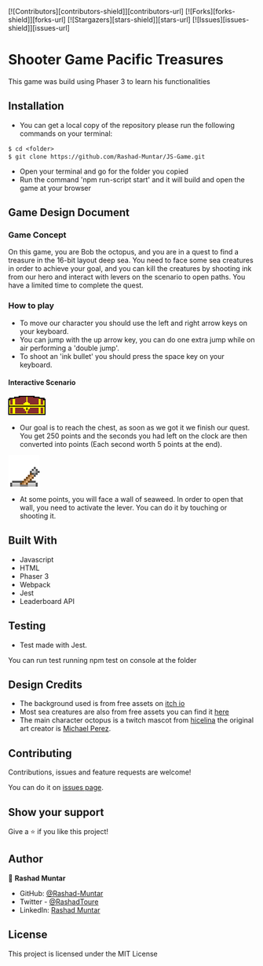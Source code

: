 [![Contributors][contributors-shield]][contributors-url]
[![Forks][forks-shield]][forks-url]
[![Stargazers][stars-shield]][stars-url]
[![Issues][issues-shield]][issues-url]

# Shooter Game Pacific Treasures

This game was build using Phaser 3 to learn his functionalities

## Installation

- You can get a local copy of the repository please run the following commands on your terminal:
```
$ cd <folder>
$ git clone https://github.com/Rashad-Muntar/JS-Game.git
```
- Open your terminal and go for the folder you copied
- Run the command 'npm run-script start' and it will build and open the game at your browser


## Game Design Document

### Game Concept

On this game, you are Bob the octopus, and you are in a quest to find a treasure in the 16-bit layout deep sea. You need to face some sea creatures in order to achieve your goal, and you can kill the creatures by shooting ink from our hero and interact with levers on the scenario to open paths. You have a limited time to complete the quest.


### How to play

- To move our character you should use the left and right arrow keys on your keyboard.
- You can jump with the up arrow key, you can do one extra jump while on air performing a 'double jump'.
- To shoot an 'ink bullet' you should press the space key on your keyboard.

#### Interactive Scenario

![chest](./readmeImg/chestReadme.png)

- Our goal is to reach the chest, as soon as we got it we finish our quest. You get 250 points and the seconds you had left on the clock are then converted into points (Each second worth 5 points at the end).

![lever](./readmeImg/leverReadme.png)

- At some points, you will face a wall of seaweed. In order to open that wall, you need to activate the lever. You can do it by touching or shooting it.


## Built With
- Javascript
- HTML
- Phaser 3
- Webpack
- Jest
- Leaderboard API

## Testing

- Test made with Jest.

You can run test running npm test on console at the folder

## Design Credits

- The background used is from free assets on [itch io](https://ansimuz.itch.io/underwater-fantasy-pixel-art-environment)
- Most sea creatures are also from free assets you can find it [here](https://rapidpunches.itch.io/)
- The main character octopus is a twitch mascot from [hicelina](https://www.twitch.tv/hicelina) the original art creator is [Michael Perez](https://pixelfly.artstation.com/).

## Contributing

Contributions, issues and feature requests are welcome!

You can do it on [issues page](issues/).


## Show your support

Give a ⭐️ if you like this project!

## Author

👤 **Rashad Muntar**

- GitHub: [@Rashad-Muntar](https://github.com/Rashad-Muntar)
- Twitter - [@RashadToure](https://twitter.com/RashadToure)
- LinkedIn: [Rashad Muntar](https://www.linkedin.com/in/rashad-muntar/)

## License

This project is licensed under the MIT License